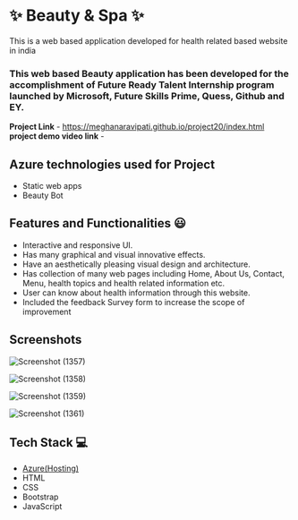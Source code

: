  # ✨ Beauty & Spa  ✨

This is a web based application developed for health related based website in india

### This web based Beauty application has been developed for the accomplishment of Future Ready Talent Internship program launched by Microsoft, Future Skills Prime, Quess, Github and EY.


**Project Link** - https://meghanaravipati.github.io/project20/index.html
**project demo video link** - 

## Azure technologies used for Project

- Static web apps
- Beauty Bot

## Features and Functionalities 😃

- Interactive and responsive UI.
- Has many graphical and visual innovative effects.
- Have an aesthetically pleasing visual design and architecture.
- Has collection of many web pages including Home, About Us, Contact, Menu, health topics and health related information etc.
- User can know about health information through this website.
- Included the feedback Survey form to increase the scope of improvement 

## Screenshots

![Screenshot (1357)](https://user-images.githubusercontent.com/117813056/201728436-60e14687-c36f-4f53-90b0-245b89fae180.png)



![Screenshot (1358)](https://user-images.githubusercontent.com/117813056/201728455-3e5cb8ba-7d13-4bed-bad6-a2c9da84fe4a.png)



![Screenshot (1359)](https://user-images.githubusercontent.com/117813056/201728476-b0383ec8-e945-4c77-93f3-380e76fcb0d1.png)



![Screenshot (1361)](https://user-images.githubusercontent.com/117813056/201729064-aa04af06-e87b-42ee-8a3e-57b9a7087b4f.png)



## Tech Stack 💻

- [Azure(Hosting)](https://azure.microsoft.com/en-in/features/azure-portal/)
- HTML
- CSS
- Bootstrap
- JavaScript
